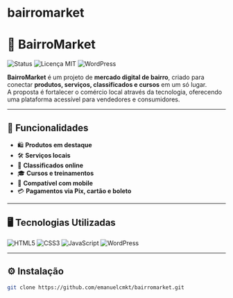 # bairromarket
# 🏪 BairroMarket 

![Status](https://img.shields.io/badge/status-em%20desenvolvimento-yellow)
![Licença MIT](https://img.shields.io/badge/license-MIT-green)
![WordPress](https://img.shields.io/badge/WordPress-Elementor-blue)

**BairroMarket** é um projeto de **mercado digital de bairro**, criado para conectar **produtos, serviços, classificados e cursos** em um só lugar.  
A proposta é fortalecer o comércio local através da tecnologia, oferecendo uma plataforma acessível para vendedores e consumidores.

---

## 🚀 Funcionalidades

- 🛍 **Produtos em destaque**
- 🛠 **Serviços locais**
- 📢 **Classificados online**
- 🎓 **Cursos e treinamentos**
- 📱 **Compatível com mobile**
- 💳 **Pagamentos via Pix, cartão e boleto**

---

## 🖥 Tecnologias Utilizadas

![HTML5](https://img.shields.io/badge/HTML5-orange)
![CSS3](https://img.shields.io/badge/CSS3-blue)
![JavaScript](https://img.shields.io/badge/JS-yellow)
![WordPress](https://img.shields.io/badge/WordPress-Elementor-blue)

---

## ⚙️ Instalação

```bash
git clone https://github.com/emanuelcmkt/bairromarket.git

